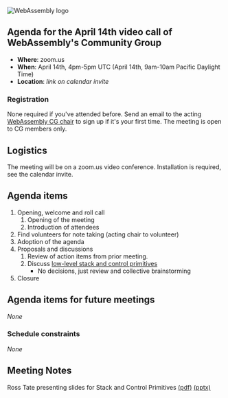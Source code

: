 ![WebAssembly logo](/images/WebAssembly.png)

## Agenda for the April 14th video call of WebAssembly's Community Group

- **Where**: zoom.us
- **When**: April 14th, 4pm-5pm UTC (April 14th, 9am-10am Pacific Daylight Time)
- **Location**: *link on calendar invite*

### Registration

None required if you've attended before. Send an email to the acting [WebAssembly CG chair](mailto:webassembly-cg-chair@chromium.org)
to sign up if it's your first time. The meeting is open to CG members only.

## Logistics

The meeting will be on a zoom.us video conference.
Installation is required, see the calendar invite.

## Agenda items

1. Opening, welcome and roll call
    1. Opening of the meeting
    1. Introduction of attendees
1. Find volunteers for note taking (acting chair to volunteer)
1. Adoption of the agenda
1. Proposals and discussions
    1. Review of action items from prior meeting.
    1. Discuss [low-level stack and control primitives](https://github.com/WebAssembly/exception-handling/issues/105)
       - No decisions, just review and collective brainstorming
1. Closure

## Agenda items for future meetings

*None*

### Schedule constraints

*None*

## Meeting Notes

Ross Tate presenting slides for Stack and Control Primitives [(pdf)](presentations/2020-04-14-tate-stack-primitives.pdf) [(pptx)](presentations/2020-04-14-tate-stack-primitives.pptx)

